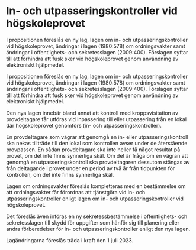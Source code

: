 # In- och utpasseringskontroller vid högskoleprovet

I propositionen föreslås en ny lag, lagen om in- och utpasseringskontroller vid högskoleprovet, ändringar i lagen (1980:578) om ordningsvakter samt ändringar i offentlighets- och sekretesslagen (2009:400). Förslagen syftar till att förhindra att fusk sker vid högskoleprovet genom användning av elektroniskt hjälpmedel.

I propositionen föreslås en ny lag, lagen om in- och utpasseringskontroller vid högskoleprovet, ändringar i lagen (1980:578) om ordningsvakter samt ändringar i offentlighets- och sekretesslagen (2009:400). Förslagen syftar till att förhindra att fusk sker vid högskoleprovet genom användning av elektroniskt hjälpmedel.

Den nya lagen innebär bland annat att kontroll med kroppsvisitation av provdeltagare får utföras vid inpassering till eller utpassering från en lokal där högskoleprovet genomförs (in- och utpasseringskontroller).

En provdeltagare som vägrar att genomgå en in- eller utpasseringskontroll ska nekas tillträde till den lokal som kontrollen avser under de återstående provpassen. En sådan provdeltagare ska inte heller få något resultat på provet, om det inte finns synnerliga skäl. Om det är fråga om en vägran att genomgå en utpasseringskontroll ska provdeltagaren dessutom stängas av från deltagande i provet under en period av två år från tidpunkten för kontrollen, om det inte finns synnerliga skäl.

Lagen om ordningsvakter föreslås kompletteras med en bestämmelse om att ordningsvakter får förordnas att tjänstgöra vid in- och utpasseringskontroller enligt lagen om in- och utpasseringskontroller vid högskoleprovet.

Det föreslås även införas en ny sekretessbestämmelse i offentlighets- och sekretesslagen till skydd för uppgifter som hänför sig till planering eller andra förberedelser för in- och utpasseringskontroller enligt den nya lagen.

Lagändringarna föreslås träda i kraft den 1 juli 2023.
